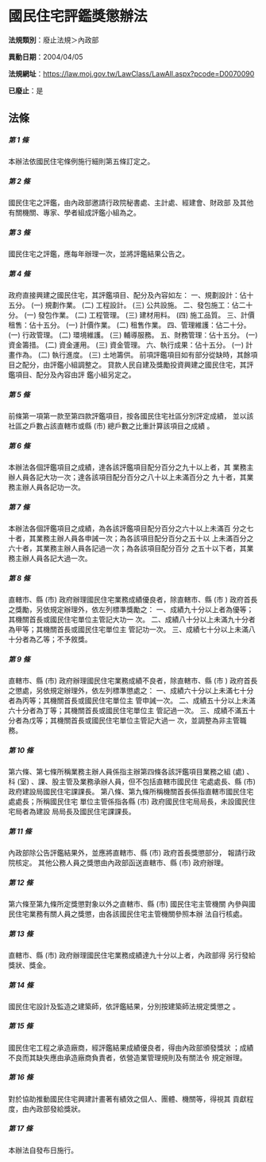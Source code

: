 # 國民住宅評鑑獎懲辦法

**法規類別**：廢止法規＞內政部

**異動日期**：2004/04/05  

**法規網址**：https://law.moj.gov.tw/LawClass/LawAll.aspx?pcode=D0070090

**已廢止**：是



## 法條
##### 第 1 條
本辦法依國民住宅條例施行細則第五條訂定之。

##### 第 2 條
國民住宅之評鑑，由內政部邀請行政院秘書處、主計處、經建會、財政部
及其他有關機關、專家、學者組成評鑑小組為之。

##### 第 3 條
國民住宅之評鑑，應每年辦理一次，並將評鑑結果公告之。

##### 第 4 條
政府直接興建之國民住宅，其評鑑項目、配分及內容如左：
一、規劃設計：佔十五分。
 (一) 規劃作業。
 (二) 工程設計。
 (三) 公共設施。
二、發包施工：佔二十分。
 (一) 發包作業。
 (二) 工程管理。
 (三) 建材用料。
 (四) 施工品質。
三、計價租售：佔十五分。
 (一) 計價作業。
 (二) 租售作業。
四、管理維護：佔二十分。
 (一) 行政管理。
 (二) 環境維護。
 (三) 輔導服務。
五、財務管理：佔十五分。
 (一) 資金籌措。
 (二) 資金運用。
 (三) 資金管理。
六、執行成果：佔十五分。
 (一) 計畫作為。
 (二) 執行進度。
 (三) 土地籌供。
前項評鑑項目如有部分從缺時，其餘項目之配分，由評鑑小組調整之。
貸款人民自建及獎勵投資興建之國民住宅，其評鑑項目、配分及內容由評
鑑小組另定之。


##### 第 5 條
前條第一項第一款至第四款評鑑項目，按各國民住宅社區分別評定成績，
並以該社區之戶數占該直轄市或縣 (市) 總戶數之比重計算該項目之成績
。

##### 第 6 條
本辦法各個評鑑項目之成績，達各該評鑑項目配分百分之九十以上者，其
業務主辦人員各記大功一次；達各該項目配分百分之八十以上未滿百分之
九十者，其業務主辦人員各記功一次。

##### 第 7 條
本辦法各個評鑑項目之成績，為各該評鑑項目配分百分之六十以上未滿百
分之七十者，其業務主辦人員各申誡一次；為各該項目配分百分之五十以
上未滿百分之六十者，其業務主辦人員各記過一次；為各該項目配分百分
之五十以下者，其業務主辦人員各記大過一次。

##### 第 8 條
直轄市、縣 (市) 政府辦理國民住宅業務成績優良者，除直轄市、縣 (市
) 政府首長之獎勵，另依規定辦理外，依左列標準獎勵之：
一、成績九十分以上者為優等；其機關首長或國民住宅單位主管記大功一
    次。
二、成績八十分以上未滿九十分者為甲等；其機關首長或國民住宅單位主
    管記功一次。
三、成績七十分以上未滿八十分者為乙等；不予敘獎。


##### 第 9 條
直轄市、縣 (市) 政府辦理國民住宅業務成績不良者，除直轄市、縣 (市
) 政府首長之懲處，另依規定辦理外，依左列標準懲處之：
一、成績六十分以上未滿七十分者為丙等；其機關首長或國民住宅單位主
    管申誡一次。
二、成績五十分以上未滿六十分者為丁等；其機關首長或國民住宅單位主
    管記過一次。
三、成績不滿五十分者為戊等；其機關首長或國民住宅單位主管記大過一
    次，並調整為非主管職務。


##### 第 10 條
第六條、第七條所稱業務主辦人員係指主辦第四條各該評鑑項目業務之組
 (處) 、科 (室) 、課、股主管及業務承辦人員，但不包括直轄市國民住
宅處處長、縣 (市) 政府建設局國民住宅課課長。
第八條、第九條所稱機關首長係指直轄市國民住宅處處長；所稱國民住宅
單位主管係指各縣 (市) 政府國民住宅局局長，未設國民住宅局者為建設
局局長及國民住宅課課長。

##### 第 11 條
內政部除公告評鑑結果外，並應將直轄市、縣 (市) 政府首長獎懲部分，
報請行政院核定。
其他公務人員之獎懲由內政部函送直轄市、縣 (市) 政府辦理。

##### 第 12 條
第六條至第九條所定獎懲對象以外之直轄市、縣 (市) 國民住宅主管機關
內參與國民住宅業務有關人員之獎懲，由各該國民住宅主管機關參照本辦
法自行核處。

##### 第 13 條
直轄市、縣 (市) 政府辦理國民住宅業務成績達九十分以上者，內政部得
另行發給獎狀、獎金。

##### 第 14 條
國民住宅設計及監造之建築師，依評鑑結果，分別按建築師法規定獎懲之
。

##### 第 15 條
國民住宅工程之承造廠商，經評鑑結果成績優良者，得由內政部頒發獎狀
；成績不良而其缺失應由承造廠商負責者，依營造業管理規則及有關法令
規定辦理。

##### 第 16 條
對於協助推動國民住宅興建計畫著有績效之個人、團體、機關等，得視其
貢獻程度，由內政部發給獎狀。

##### 第 17 條
本辦法自發布日施行。


